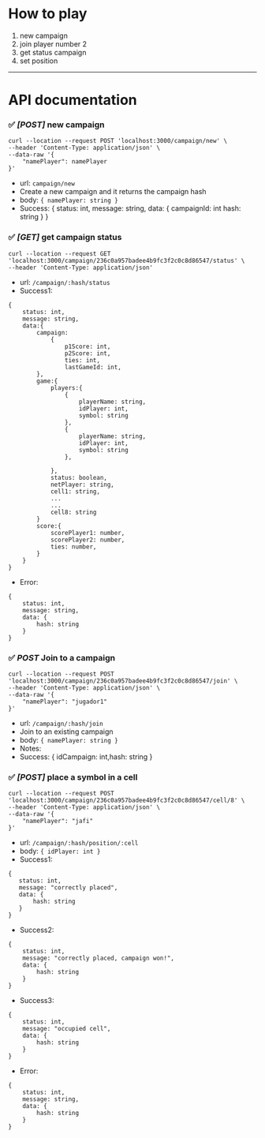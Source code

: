 
# How to play

1. new campaign
2. join player number 2 
3. get status campaign
4. set position


----


# API documentation

### &#x2705; _[POST]_ new campaign
```
curl --location --request POST 'localhost:3000/campaign/new' \
--header 'Content-Type: application/json' \
--data-raw '{
    "namePlayer": namePlayer
}'
```

- url: `campaign/new`
- Create a new campaign and it returns the campaign hash
- body: `{ namePlayer: string }`
- Success: { 
    status: int,
    message: string,
    data: {
        campaignId: int
        hash: string
    }
 }

### &#x2705; _[GET]_ get campaign status
```
curl --location --request GET 'localhost:3000/campaign/236c0a957badee4b9fc3f2c0c8d86547/status' \
--header 'Content-Type: application/json' 
```

- url: `/campaign/:hash/status`
- Success1: 

```
{   
    status: int,
    message: string,
    data:{
        campaign: 
            {
                p1Score: int,
                p2Score: int,
                ties: int,
                lastGameId: int,
        },
        game:{
            players:{
                {
                    playerName: string,
                    idPlayer: int,
                    symbol: string
                },
                {
                    playerName: string,
                    idPlayer: int,
                    symbol: string
                },

            },
            status: boolean,
            netPlayer: string,
            cell1: string,
            ...
            ...
            cell8: string
        }
        score:{
            scorePlayer1: number,
            scorePlayer2: number,
            ties: number,
        }
    }
}
```
- Error: 
```
{ 
    status: int,
    message: string,
    data: {
        hash: string
    }
}
```

### &#x2705; _POST_ Join to a campaign
```
curl --location --request POST 'localhost:3000/campaign/236c0a957badee4b9fc3f2c0c8d86547/join' \
--header 'Content-Type: application/json' \
--data-raw '{
    "namePlayer": "jugador1"
}'
```

- url: `/campaign/:hash/join`
- Join to an existing campaign
- body: `{ namePlayer: string }`
- Notes:
- Success: { idCampaign: int,hash: string }

### &#x2705; _[POST]_ place a symbol in a cell
```
curl --location --request POST 'localhost:3000/campaign/236c0a957badee4b9fc3f2c0c8d86547/cell/8' \
--header 'Content-Type: application/json' \
--data-raw '{
    "namePlayer": "jafi"
}'
```

- url: `/campaign/:hash/position/:cell`
- body: `{ idPlayer: int }`
- Success1: 
 ```
{ 
    status: int,
    message: "correctly placed",
    data: {
        hash: string
    }
 }
```
- Success2:
``` 
{ 
    status: int,
    message: "correctly placed, campaign won!",
    data: {
        hash: string
    }
}
```
- Success3:
```
{ 
    status: int,
    message: "occupied cell",
    data: {
        hash: string
    }
}
```
- Error: 
```
{ 
    status: int,
    message: string,
    data: {
        hash: string
    }
}
```